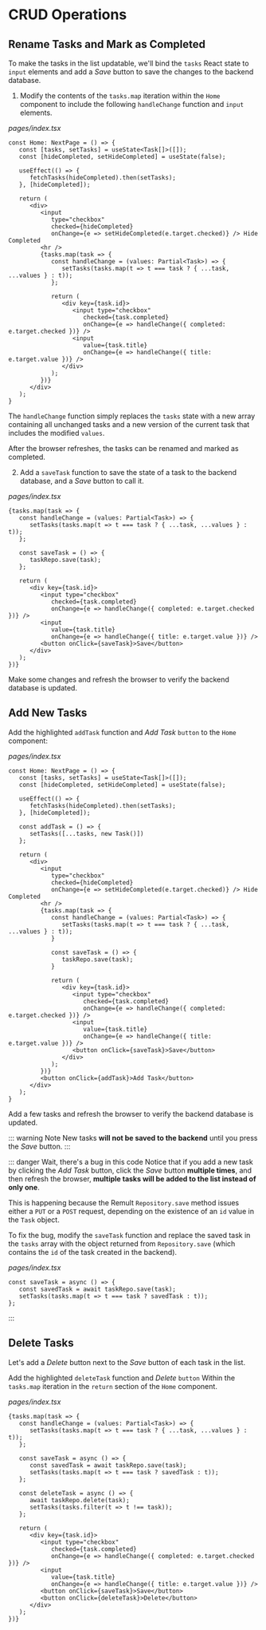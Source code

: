 # CRUD Operations

## Rename Tasks and Mark as Completed

To make the tasks in the list updatable, we'll bind the `tasks` React state to `input` elements and add a *Save* button to save the changes to the backend database.

1. Modify the contents of the `tasks.map` iteration within the `Home` component to include the following `handleChange` function and `input` elements.

*pages/index.tsx*
```tsx{16-31}
const Home: NextPage = () => {
   const [tasks, setTasks] = useState<Task[]>([]);
   const [hideCompleted, setHideCompleted] = useState(false);

   useEffect(() => {
      fetchTasks(hideCompleted).then(setTasks);
   }, [hideCompleted]);

   return (
      <div>
         <input
            type="checkbox"
            checked={hideCompleted}
            onChange={e => setHideCompleted(e.target.checked)} /> Hide Completed
         <hr />
         {tasks.map(task => {
            const handleChange = (values: Partial<Task>) => {
               setTasks(tasks.map(t => t === task ? { ...task, ...values } : t));
            };

            return (
               <div key={task.id}>
                  <input type="checkbox"
                     checked={task.completed}
                     onChange={e => handleChange({ completed: e.target.checked })} />
                  <input
                     value={task.title}
                     onChange={e => handleChange({ title: e.target.value })} />
               </div>
            );
         })}
      </div>
   );
}
```

   The `handleChange` function simply replaces the `tasks` state with a new array containing all unchanged tasks and a new version of the current task that includes the modified `values`.

   After the browser refreshes, the tasks can be renamed and marked as completed.

2. Add a `saveTask` function to save the state of a task to the backend database, and a *Save* button to call it.

*pages/index.tsx*
```tsx{6-8,18}
{tasks.map(task => {
   const handleChange = (values: Partial<Task>) => {
      setTasks(tasks.map(t => t === task ? { ...task, ...values } : t));
   };

   const saveTask = () => {
      taskRepo.save(task);
   };

   return (
      <div key={task.id}>
         <input type="checkbox"
            checked={task.completed}
            onChange={e => handleChange({ completed: e.target.checked })} />
         <input
            value={task.title}
            onChange={e => handleChange({ title: e.target.value })} />
         <button onClick={saveTask}>Save</button>
      </div>
   );
})}
```

Make some changes and refresh the browser to verify the backend database is updated.
## Add New Tasks

Add the highlighted `addTask` function and *Add Task* `button` to the `Home` component:

*pages/index.tsx*
```tsx{9-11,41}
const Home: NextPage = () => {
   const [tasks, setTasks] = useState<Task[]>([]);
   const [hideCompleted, setHideCompleted] = useState(false);

   useEffect(() => {
      fetchTasks(hideCompleted).then(setTasks);
   }, [hideCompleted]);

   const addTask = () => {
      setTasks([...tasks, new Task()])
   };

   return (
      <div>
         <input
            type="checkbox"
            checked={hideCompleted}
            onChange={e => setHideCompleted(e.target.checked)} /> Hide Completed
         <hr />
         {tasks.map(task => {
            const handleChange = (values: Partial<Task>) => {
               setTasks(tasks.map(t => t === task ? { ...task, ...values } : t));
            }

            const saveTask = () => {
               taskRepo.save(task);
            }

            return (
               <div key={task.id}>
                  <input type="checkbox"
                     checked={task.completed}
                     onChange={e => handleChange({ completed: e.target.checked })} />
                  <input
                     value={task.title}
                     onChange={e => handleChange({ title: e.target.value })} />
                  <button onClick={saveTask}>Save</button>
               </div>
            );
         })}
         <button onClick={addTask}>Add Task</button>
      </div>
   );
}
```

Add a few tasks and refresh the browser to verify the backend database is updated.

::: warning Note 
New tasks **will not be saved to the backend** until you press the *Save* button.
:::

::: danger Wait, there's a bug in this code
Notice that if you add a new task by clicking the *Add Task* button, click the *Save* button **multiple times**, and then refresh the browser, **multiple tasks will be added to the list instead of only one**.

This is happening because the Remult `Repository.save` method issues either a `PUT` or a `POST` request, depending on the existence of an `id` value in the `Task` object. 

To fix the bug, modify the `saveTask` function and replace the saved task in the `tasks` array with the object returned from `Repository.save` (which contains the `id` of the task created in the backend).

*pages/index.tsx*
```tsx
const saveTask = async () => {
   const savedTask = await taskRepo.save(task);
   setTasks(tasks.map(t => t === task ? savedTask : t));
};
```
:::

## Delete Tasks

Let's add a *Delete* button next to the *Save* button of each task in the list.

Add the highlighted `deleteTask` function and *Delete* `button` Within the `tasks.map` iteration in the `return` section of the `Home` component.

*pages/index.tsx*
```tsx{11-14,25}
{tasks.map(task => {
   const handleChange = (values: Partial<Task>) => {
      setTasks(tasks.map(t => t === task ? { ...task, ...values } : t));
   };

   const saveTask = async () => {
      const savedTask = await taskRepo.save(task);
      setTasks(tasks.map(t => t === task ? savedTask : t));
   };

   const deleteTask = async () => {
      await taskRepo.delete(task);
      setTasks(tasks.filter(t => t !== task));
   };

   return (
      <div key={task.id}>
         <input type="checkbox"
            checked={task.completed}
            onChange={e => handleChange({ completed: e.target.checked })} />
         <input
            value={task.title}
            onChange={e => handleChange({ title: e.target.value })} />
         <button onClick={saveTask}>Save</button>
         <button onClick={deleteTask}>Delete</button>
      </div>
   );
})}
```
